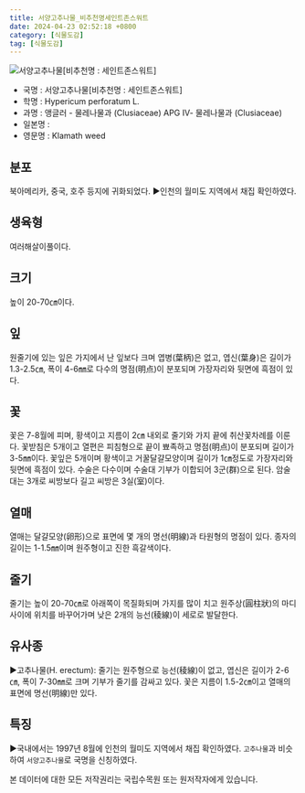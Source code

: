 ```yaml
---
title: 서양고추나물_비추천명세인트존스워트
date: 2024-04-23 02:52:18 +0800
category: [식물도감]
tag: [식물도감]
---
```




![서양고추나물[비추천명 : 세인트존스워트]](/fileUpload/plants/basic/Guttiferae/Hypericum/2342/2342_1_th2.jpg)
- 국명 : 서양고추나물[비추천명 : 세인트존스워트]
- 학명 : Hypericum perforatum L.
- 과명 : 앵글러 - 물레나물과 (Clusiaceae) APG Ⅳ- 물레나물과 (Clusiaceae)
- 일본명 : 
- 영문명 : Klamath weed


## 분포
북아메리카, 중국, 호주 등지에 귀화되었다. ▶인천의 월미도 지역에서 채집 확인하였다.
## 생육형
여러해살이풀이다.
## 크기
높이 20-70㎝이다.
## 잎
원줄기에 있는 잎은 가지에서 난 잎보다 크며 엽병(葉柄)은 없고, 엽신(葉身)은 길이가 1.3-2.5㎝, 폭이 4-6㎜로 다수의 명점(明点)이 분포되며 가장자리와 뒷면에 흑점이 있다.
## 꽃
꽃은 7-8월에 피며, 황색이고 지름이 2㎝ 내외로 줄기와 가지 끝에 취산꽃차례를 이룬다. 꽃받침은 5개이고 열편은 피침형으로 끝이 뾰족하고 명점(明点)이 분포되며 길이가 3-5㎜이다. 꽃잎은 5개이며 황색이고 거꿀달걀모양이며 길이가 1㎝정도로 가장자리와 뒷면에 흑점이 있다. 수술은 다수이며 수술대 기부가 이합되어 3군(群)으로 된다. 암술대는 3개로 씨방보다 길고 씨방은 3실(室)이다.
## 열매
열매는 달걀모양(卵形)으로 표면에 몇 개의 명선(明線)과 타원형의 명점이 있다. 종자의 길이는 1-1.5㎜이며 원주형이고 진한 흑갈색이다.
## 줄기
줄기는 높이 20-70㎝로 아래쪽이 목질화되며 가지를 많이 치고 원주상(圓柱狀)의 마디사이에 위치를 바꾸어가며 낮은 2개의 능선(稜線)이 세로로 발달한다.
## 유사종
▶고추나물(H. erectum): 줄기는 원주형으로 능선(稜線)이 없고, 엽신은 길이가 2-6㎝, 폭이 7-30㎜로 크며 기부가 줄기를 감싸고 있다. 꽃은 지름이 1.5-2㎝이고 열매의 표면에 명선(明線)만 있다.
## 특징
▶국내에서는 1997년 8월에 인천의 월미도 지역에서 채집 확인하였다. `고추나물`과 비슷하여 `서양고추나물`로 국명을 신칭하였다.






본 데이터에 대한 모든 저작권리는 국립수목원 또는 원저작자에게 있습니다.
